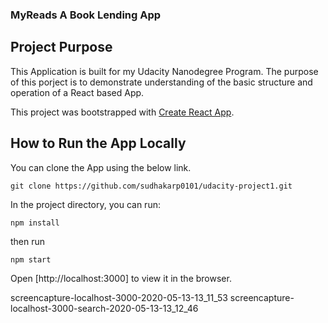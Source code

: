 ### MyReads A Book Lending App

## Project Purpose

This Application is built for my Udacity Nanodegree Program. The purpose of this porject is to demonstrate understanding of the basic structure and operation of a React based App.

This project was bootstrapped with [Create React App](https://github.com/facebook/create-react-app).

## How to Run the App Locally

You can clone the App using the below link.

`git clone https://github.com/sudhakarp0101/udacity-project1.git`

In the project directory, you can run:

`npm install`

then run

`npm start`

Open [http://localhost:3000] to view it in the browser.

screencapture-localhost-3000-2020-05-13-13_11_53
screencapture-localhost-3000-search-2020-05-13-13_12_46

